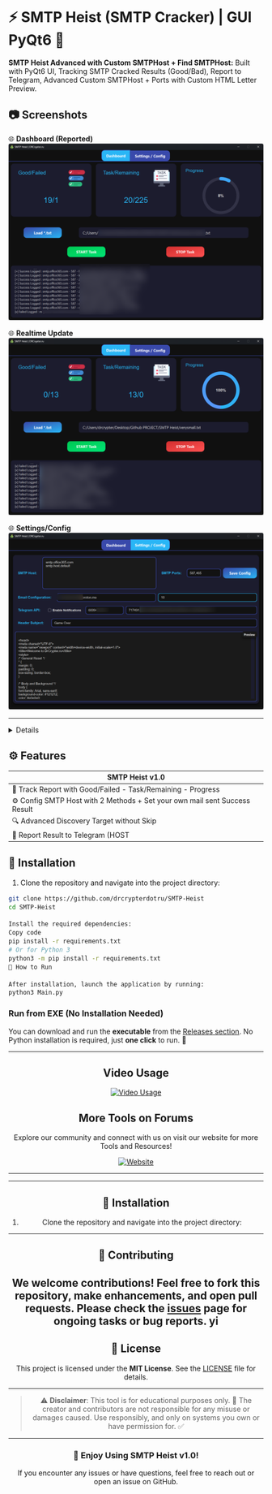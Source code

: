 # ⚡ SMTP Heist (SMTP Cracker) | GUI PyQt6 🤖

**SMTP Heist Advanced with Custom SMTPHost + Find SMTPHost:** Built with PyQt6 UI, Tracking SMTP Cracked Results (Good/Bad), Report to Telegram, Advanced Custom SMTPHost + Ports with Custom HTML Letter Preview.

## 📷 Screenshots

🌐 **Dashboard (Reported)**  
![Dashboard](https://github.com/drcrypterdotru/SMTP-Heist/blob/main/Screenshot/demo_0.png)

🌐 **Realtime Update**  
![Realtime Update](https://github.com/drcrypterdotru/SMTP-Heist/blob/main/Screenshot/demo_1.png)

🌐 **Settings/Config**  
![Settings/Config](https://github.com/drcrypterdotru/SMTP-Heist/blob/main/Screenshot/demo_2.png)

---
<details>
SMTP Heist is an Open Source tool useful for those trying to crack/pentest SMTP for a Single Host, Multi Host, or Multi Port services. You can modify settings in the UI under the **Settings/Config** tab.

Two main things to discover the host with your email combo:
1. **Target Hostname** of the SMTP Service. - Enter the host of your choice, for example, `smtp.gmail.com`.
2. **Input SMTP Host** 
You can also add more domains and configurations to the **Config.ini** under the line:  
`smtp_subdomain = smtp, smtpout, webmail` [Add More](https://github.com/drcrypterdotru/SMTP-Heist/Sub_SMTP.txt) .

**Support File => Load `*.txt`**  
Your combo file (`list_combo.txt`) must contain the following format:
- `HOST|PORT|EMAIL|PASSWORD` or
- `EMAIL|PASSWORD`.

If your combo list contains `email:password`, replace `:` with `|`. Invalid or empty combos will be skipped automatically.

</details>

## ⚙️ Features

| SMTP Heist v1.0          |
|--------------------------|
| 🔄 Track Report with Good/Failed - Task/Remaining - Progress        |
| ⚙️ Config SMTP Host with 2 Methods + Set your own mail sent Success Result          |
| 🔍 Advanced Discovery Target without Skip |
| 📜 Report Result to Telegram (HOST|PORT|EMAIL|PASSWORD) & Got Results set in the email inbox or spam |


## 🚒 Installation

1. Clone the repository and navigate into the project directory:

```bash
git clone https://github.com/drcrypterdotru/SMTP-Heist
cd SMTP-Heist

Install the required dependencies:
Copy code
pip install -r requirements.txt
# Or for Python 3
python3 -m pip install -r requirements.txt
🚀 How to Run

After installation, launch the application by running:
python3 Main.py
```

### Run from EXE (No Installation Needed)

You can download and run the **executable** from the [Releases section](https://github.com/drcrypterdotru/SMTP-Heist/releases). No Python installation is required, just **one click** to run. 🎉


---


<div style="text-align: center;">

## Video Usage 
[![Video Usage](#.png)](https://www.youtube.com/watch?v=#)

## More Tools on Forums

Explore our community and connect with us on visit our website for more Tools and Resources!

[![Website](https://drcrypter.ru/data/assets/logo/logo1.png)](https://drcrypter.ru)

---

---

## 🚒 Installation

1. Clone the repository and navigate into the project directory:


---

## 🤝 Contributing

We welcome contributions! Feel free to fork this repository, make enhancements, and open pull requests. Please check the [issues](#) page for ongoing tasks or bug reports.
yi
---

## 📜 License

This project is licensed under the **MIT License**. See the [LICENSE](LICENSE) file for details.

---

> ⚠️ **Disclaimer**: This tool is for educational purposes only. 🏫 The creator and contributors are not responsible for any misuse or damages caused. Use responsibly, and only on systems you own or have permission for. ✅

---

### 🎉 Enjoy Using SMTP Heist v1.0! 

If you encounter any issues or have questions, feel free to reach out or open an issue on GitHub.
